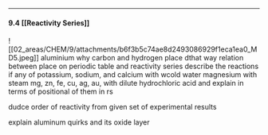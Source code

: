 ##

---
#### 9.4 [[Reactivity Series]]
![[02_areas/CHEM/9/attachments/b6f3b5c74ae8d2493086929f1eca1ea0_MD5.jpeg]]
aluminium
why carbon and hydrogen place dthat way
relation between place on periodic table and reactivity series
describe the reactions if any of
potassium, sodium, and calcium with wcold water
magnesium with steam
mg, zn, fe, cu, ag, au, with dilute hydrochloric acid
and explain in terms of positional of them in rs

dudce order of reactivity from given set of experimental results

explain aluminum quirks and its oxide layer 